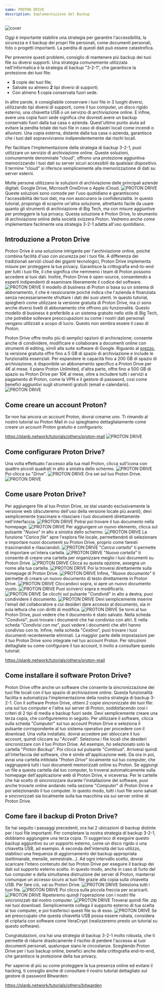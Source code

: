 ```yaml
---
name: PROTON DRIVE
description: Implementazione del Backup
---
```

![cover](assets/cover.webp)

Oggi è importante stabilire una strategia per garantire l'accessibilità, la sicurezza e il backup dei propri file personali, come documenti personali, foto o progetti importanti. La perdita di questi dati può essere catastrofica.

Per prevenire questi problemi, consiglio di mantenere più backup dei tuoi file su diversi supporti. Una strategia comunemente utilizzata nell'informatica è la strategia di backup "3-2-1", che garantisce la protezione dei tuoi file:
- **3** copie dei tuoi file;
- Salvate su almeno **2** tipi diversi di supporti;
- Con almeno **1** copia conservata fuori sede.

In altre parole, è consigliabile conservare i tuoi file in 3 luoghi diversi, utilizzando tipi diversi di supporti, come il tuo computer, un disco rigido esterno, una chiavetta USB o un servizio di archiviazione online. E infine, avere una copia fuori sede significa che dovresti avere un backup conservato fuori dalla tua casa o azienda. Quest'ultimo punto aiuta ad evitare la perdita totale dei tuoi file in caso di disastri locali come incendi o alluvioni. Una copia esterna, distante dalla tua casa o azienda, garantisce che i tuoi dati sopravvivranno indipendentemente dai rischi locali.

Per facilitare l'implementazione della strategia di backup 3-2-1, puoi utilizzare un servizio di archiviazione online. Queste soluzioni, comunemente denominate "cloud", offrono una protezione aggiuntiva memorizzando i tuoi dati su server sicuri accessibili da qualsiasi dispositivo. Il termine "cloud" si riferisce semplicemente alla memorizzazione di dati su server esterni.

Molte persone utilizzano le soluzioni di archiviazione delle principali aziende digitali: Google Drive, Microsoft OneDrive o Apple iCloud.
![PROTON DRIVE](assets/notext/01.webp)
Queste soluzioni sono comode per l'uso quotidiano e garantiscono l'accessibilità dei tuoi dati, ma non assicurano la confidenzialità. In questo tutorial, propongo di scoprire un'altra soluzione, altrettanto facile da usare quanto gli strumenti di archiviazione di Big Tech, ma con misure aggiuntive per proteggere la tua privacy. Questa soluzione è Proton Drive, lo strumento di archiviazione online della società svizzera Proton. Vedremo anche come implementare facilmente una strategia 3-2-1 adatta all'uso quotidiano.

## Introduzione a Proton Drive
Proton Drive è una soluzione intrigante per l'archiviazione online, poiché combina facilità d'uso con sicurezza per i tuoi file. A differenza dei tradizionali servizi cloud dei giganti tecnologici, Proton Drive implementa misure per proteggere la tua privacy. Garantisce la crittografia end-to-end per tutti i tuoi file, il che significa che nemmeno i team di Proton possono accedere ai tuoi dati. Inoltre, Proton Drive è open-source, consentendo a esperti indipendenti di esaminare liberamente il codice del software.
![PROTON DRIVE](assets/notext/02.webp)
Il modello di business di Proton si basa su un sistema di abbonamento, il che è rassicurante poiché indica che l'azienda è finanziata senza necessariamente sfruttare i dati dei suoi utenti. In questo tutorial, spiegherò come utilizzare la versione gratuita di Proton Drive, ma ci sono anche diversi livelli di abbonamento che offrono più funzionalità. Questo modello di business è preferibile a un sistema gratuito nello stile di Big Tech, che potrebbe sollevare preoccupazioni su come i nostri dati personali vengano utilizzati a scopo di lucro. Questo non sembra essere il caso di Proton.

Proton Drive offre molto più di semplici opzioni di archiviazione; consente anche di condividere, modificare e collaborare a documenti online con strumenti di editing, simili alla suite software di Google.
Riguardo al [prezzo](https://proton.me/pricing), la versione gratuita offre fino a 5 GB di spazio di archiviazione e include le funzionalità essenziali. Per espandere le capacità fino a 200 GB di spazio di archiviazione, è disponibile un abbonamento specifico a Proton Drive per 4€ al mese. Il piano Proton Unlimited, d'altra parte, offre fino a 500 GB di spazio su Proton Drive per 10€ al mese, oltre a includere tutti i servizi a pagamento di Proton, come la VPN e il gestore di password, così come benefici aggiuntivi sugli strumenti gratuiti (email e calendario). ![PROTON DRIVE](assets/notext/03.webp)
## Come creare un account Proton?

Se non hai ancora un account Proton, dovrai crearne uno. Ti rimando al nostro tutorial su Proton Mail in cui spieghiamo dettagliatamente come creare un account Proton gratuito e configurarlo:

https://planb.network/tutorials/others/proton-mail
![PROTON DRIVE](assets/notext/04.webp)
## Come configurare Proton Drive?

Una volta effettuato l'accesso alla tua mail Proton, clicca sull'icona con quattro piccoli quadrati in alto a sinistra dello schermo.
![PROTON DRIVE](assets/notext/05.webp)
Poi clicca su "*Drive*".
![PROTON DRIVE](assets/notext/06.webp)
Ora sei sul tuo Proton Drive.
![PROTON DRIVE](assets/notext/07.webp)
## Come usare Proton Drive?
Per aggiungere file al tuo Proton Drive, se stai usando esclusivamente la versione web (discuteremo dell'uso della versione locale più avanti), devi semplicemente trascinare e rilasciare i tuoi documenti direttamente nell'interfaccia.
![PROTON DRIVE](assets/notext/08.webp)
Potrai poi trovare il tuo documento nella homepage.
![PROTON DRIVE](assets/notext/09.webp)
Per aggiungere un nuovo elemento, clicca sul pulsante "*Nuovo*" in alto a sinistra dello schermo.
![PROTON DRIVE](assets/notext/10.webp)
La funzione "*Carica file*" apre l'esplora file locale, permettendoti di selezionare e importare nuovi documenti su Proton Drive, proprio come faresti trascinandoli e rilasciandoli.
![PROTON DRIVE](assets/notext/11.webp)
"*Carica cartella*" ti permette di importare un'intera cartella.
![PROTON DRIVE](assets/notext/12.webp)
"*Nuova cartella*" ti consente di creare una cartella per organizzare meglio i tuoi documenti su Proton Drive.
![PROTON DRIVE](assets/notext/13.webp)
Clicca su questa opzione, assegna un nome alla tua cartella.
![PROTON DRIVE](assets/notext/14.webp)
Poi la troverai direttamente sulla homepage di Proton Drive.
![PROTON DRIVE](assets/notext/15.webp)
Infine, "*Nuovo documento*" ti permette di creare un nuovo documento di testo direttamente in Proton Drive.
![PROTON DRIVE](assets/notext/16.webp)
Cliccandoci sopra, si apre un nuovo documento vuoto.
![PROTON DRIVE](assets/notext/17.webp)
Puoi scriverci sopra e modificarlo.
![PROTON DRIVE](assets/notext/18.webp)
Se clicchi sul pulsante "*Condividi*" in alto a destra, puoi condividere il documento.
![PROTON DRIVE](assets/notext/19.webp)
Devi semplicemente inserire l'email del collaboratore a cui desideri dare accesso al documento, sia in sola lettura che con diritti di modifica.
![PROTON DRIVE](assets/notext/20.webp)
Se torni al tuo Proton Drive, puoi vedere che il documento è stato salvato.
Nella scheda "*Condivisi*", puoi trovare i documenti che hai condiviso con altri.
E nella scheda "*Condivisi con me*", puoi vedere i documenti che altri hanno condiviso con te.
Infine, nella scheda "*Cestino*", puoi trovare i tuoi documenti recentemente eliminati.
La maggior parte delle impostazioni per il tuo Proton Drive sono integrate nel tuo account Proton. Per istruzioni dettagliate su come configurare il tuo account, ti invito a consultare questo tutorial:

https://planb.network/tutorials/others/proton-mail

## Come installare il software Proton Drive?
Proton Drive offre anche un software che consente la sincronizzazione dei tuoi file locali con il tuo spazio di archiviazione online. Questa funzionalità facilita e automatizza l'implementazione della nostra strategia di backup 3-2-1. Con il software Proton Drive, ottieni 2 copie sincronizzate dei tuoi file: una sul tuo computer e l'altra sui server di Proton, soddisfacendo così i criteri di 2 tipi di media e backup fuori sede. Devi semplicemente creare una terza copia, che configureremo in seguito.
Per utilizzare il software, clicca sulla scheda "*Computer*" sul tuo account Proton Drive e seleziona il pulsante corrispondente al tuo sistema operativo per procedere con il download.
Una volta installato, dovrai accedere per sbloccare il tuo account, quindi cliccare su "*Accedi*".
Seleziona i file locali che desideri sincronizzare con il tuo Proton Drive.
Ad esempio, ho selezionato solo la cartella "*Proton Backup*". Poi clicca sul pulsante "*Continua*".
Arriverai quindi all'interfaccia del software, che è simile all'applicazione web.
Da ora in poi, avrai una cartella intitolata "*Proton Drive*" localmente sul tuo computer, che raggrupperà tutti i tuoi documenti memorizzati online su Proton. Se aggiungi un file a questa cartella dal tuo computer, lo troverai automaticamente sulla homepage dell'applicazione web di Proton Drive, e viceversa. Per le cartelle che hai scelto di sincronizzare durante l'installazione del software, puoi anche trovarle online andando nella sezione "*Computer*" di Proton Drive e poi selezionando il tuo computer.
In questo modo, tutti i tuoi file sono salvati e sincronizzati sia localmente sulla tua macchina sia sui server online di Proton Drive.

## Come fare il backup di Proton Drive?

Se hai seguito i passaggi precedenti, ora hai 2 ubicazioni di backup distinte per i tuoi file importanti. Per completare la nostra strategia di backup 3-2-1, dobbiamo aggiungere una terza copia.
Ti suggerisco di eseguire questo backup aggiuntivo su un supporto esterno, come un disco rigido o una chiavetta USB, ad esempio. A seconda dell'intensità del tuo utilizzo, stabilisci una frequenza di aggiornamento del backup appropriata (settimanale, mensile, semestrale...). Ad ogni intervallo scelto, dovrai scaricare l'intero contenuto del tuo Proton Drive per eseguire il backup dei dati sul supporto esterno scelto. In questo modo, anche in caso di furto del tuo computer e della simultanea distruzione dei server di Proton, manterrai comunque un accesso sicuro ai tuoi file grazie alla copia sulla chiavetta USB.
Per fare ciò, vai su Proton Drive.
![PROTON DRIVE](assets/notext/31.webp)
Seleziona tutti i tuoi file.
![PROTON DRIVE](assets/notext/32.webp)
Poi clicca sulla piccola freccia per scaricarli.
![PROTON DRIVE](assets/notext/33.webp)
Ripeteremo quindi l'operazione con i nostri file sincronizzati dal nostro computer.
![PROTON DRIVE](assets/notext/34.webp)
Troverai quindi file .zip nei tuoi download. Semplicemente collega il supporto esterno di tua scelta al tuo computer, e poi trasferisci questi file su di esso.
![PROTON DRIVE](assets/notext/35.webp)
Se sei preoccupato che questa chiavetta USB possa essere rubata, considera di criptarla con software come VeraCrypt (realizzeremo presto un tutorial su questo software).

Congratulazioni, ora hai una strategia di backup 3-2-1 molto robusta, che ti permette di ridurre drasticamente il rischio di perdere l'accesso ai tuoi documenti personali, qualunque siano le circostanze. Scegliendo Proton Drive per i tuoi backup online, benefici anche della crittografia end-to-end, che garantisce la protezione della tua privacy.

Per saperne di più su come proteggere la tua presenza online ed evitare il hacking, ti consiglio anche di consultare il nostro tutorial dettagliato sul gestore di password Bitwarden:

https://planb.network/tutorials/others/bitwarden